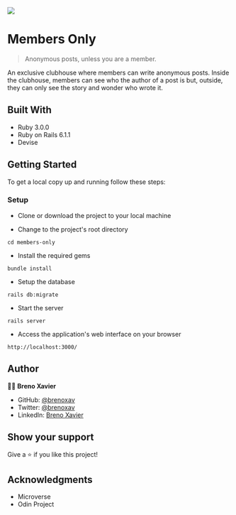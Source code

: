 ![](https://img.shields.io/badge/Microverse-blueviolet)

# Members Only

> Anonymous posts, unless you are a member.

An exclusive clubhouse where members can write anonymous posts. Inside the clubhouse, members can see who the author of a post is but, outside, they can only see the story and wonder who wrote it.

## Built With

- Ruby 3.0.0
- Ruby on Rails 6.1.1
- Devise

## Getting Started

To get a local copy up and running follow these steps:

### Setup

- Clone or download the project to your local machine

- Change to the project's root directory
```
cd members-only
```

- Install the required gems
```
bundle install
```

- Setup the database
```
rails db:migrate
```

- Start the server
```
rails server
```

- Access the application's web interface on your browser
```
http://localhost:3000/
```

## Author

👨‍💻 **Breno Xavier**

- GitHub: [@brenoxav](https://github.com/brenoxav)
- Twitter: [@brenoxav](https://twitter.com/brenoxav)
- LinkedIn: [Breno Xavier](https://linkedin.com/in/brenoxav)

## Show your support

Give a ⭐️ if you like this project!

## Acknowledgments

- Microverse
- Odin Project
